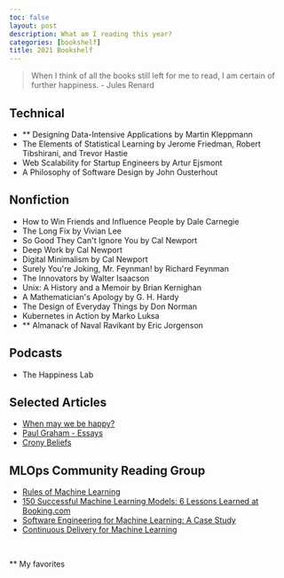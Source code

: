 ```yaml
---
toc: false
layout: post
description: What am I reading this year?
categories: [bookshelf]
title: 2021 Bookshelf
---
```


> When I think of all the books still left for me to read, I am certain of further happiness. - Jules Renard

## Technical

- \*\* Designing Data-Intensive Applications by Martin Kleppmann
- The Elements of Statistical Learning by Jerome Friedman, Robert Tibshirani, and Trevor Hastie
- Web Scalability for Startup Engineers by Artur Ejsmont
- A Philosophy of Software Design by John Ousterhout

## Nonfiction

- How to Win Friends and Influence People by Dale Carnegie
- The Long Fix by Vivian Lee
- So Good They Can't Ignore You by Cal Newport
- Deep Work by Cal Newport
- Digital Minimalism by Cal Newport
- Surely You're Joking, Mr. Feynman! by Richard Feynman
- The Innovators by Walter Isaacson
- Unix: A History and a Memoir by Brian Kernighan
- A Mathematician's Apology by G. H. Hardy
- The Design of Everyday Things by Don Norman
- Kubernetes in Action by Marko Luksa
- \*\* Almanack of Naval Ravikant by Eric Jorgenson

## Podcasts

- The Happiness Lab

## Selected Articles

- [When may we be happy?](https://www.econlib.org/when-may-we-be-happy/)
- [Paul Graham - Essays](http://paulgraham.com/articles.html)
- [Crony Beliefs](https://meltingasphalt.com/crony-beliefs/)

## MLOps Community Reading Group

- [Rules of Machine Learning](https://developers.google.com/machine-learning/guides/rules-of-ml)
- [150 Successful Machine Learning Models: 6 Lessons Learned at Booking.com](https://dl.acm.org/doi/10.1145/3292500.3330744)
- [Software Engineering for Machine Learning: A Case Study](https://www.microsoft.com/en-us/research/uploads/prod/2019/03/amershi-icse-2019_Software_Engineering_for_Machine_Learning.pdf)
- [Continuous Delivery for Machine Learning](https://martinfowler.com/articles/cd4ml.html)

&nbsp;

\*\* My favorites
